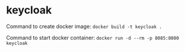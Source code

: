 # keycloak

Command to create docker image: `docker build -t keycloak .`

Command to start docker container: `docker run -d --rm -p 8085:8080 keycloak`